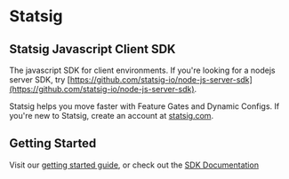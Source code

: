 # Statsig

## Statsig Javascript Client SDK

The javascript SDK for client environments.  If you're looking for a nodejs server SDK, try [https://github.com/statsig-io/node-js-server-sdk](https://github.com/statsig-io/node-js-server-sdk).

Statsig helps you move faster with Feature Gates and Dynamic Configs.  If you're new to Statsig, create an account at [statsig.com](https://www.statsig.com).

## Getting Started
Visit our [getting started guide](https://www.statsig.com/docs/js-client), or check out the [SDK Documentation](https://github.com/statsig-io/js-client-sdk/blob/main/docs/README.md)